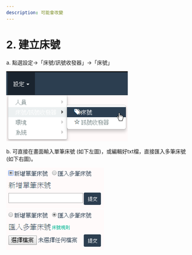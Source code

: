 ```yaml
---
description: 可能會改變
---
```


# 2. 建立床號

a. 點選設定→「床號/訊號收發器」→「床號」

![](../.gitbook/assets/image%20%2831%29.png)

b. 可直接在畫面輸入單筆床號 \(如下左圖\)，或編輯好txt檔，直接匯入多筆床號 \(如下右圖\)。

 ![](../.gitbook/assets/image%20%283%29.png) ![](../.gitbook/assets/image.png) 


